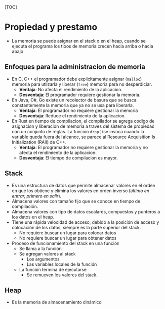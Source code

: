 [TOC]
# Propiedad y prestamo
- La memoria se puede asignar en el stack o en el heap, cuando se ejecuta el programa los tipos de memoria crecen hacia arriba o hacia abajo
## Enfoques para la administracion de memoria
- En C, C++ el programador debe explicitamente asignar (`malloc`) memoria para utlizarla y liberar (`free`) memoria para no desperdiciar. 
  - **Ventaja**: No afecta el rendimiento de la aplicacion. 
  - **Desventaja**: El programador requiere gestionar la memoria.
- En Java, C#, Go existe un recolector de basura que se busca constantemente la memoria que ya no se usa para liberarla. 
  - **Ventaja**: El programador no requiere gestionar la memoria
  - **Desventaja**: Reduce el rendimiento de la aplicacion.
- En Rust en tiempo de compilacion, el compilador se agrega codigo de asignacion y liberacion de memoria a traves del sistema de propiedad con un conjunto de reglas. La funcion `drop()`se invoca cuando la variable queda fuera del alcance, se parece al Resource Acquisition Is Initialization (RAII) de C++. 
  - **Ventaja**: El programador no requiere gestionar la memoria y no afecta el rendimiento de la aplicacion. 
  - **Desventaja**: El tiempo de compilacion es mayor.
## Stack
- Es una estructura de datos que permite almacenar valores en el orden en que los obtiene y elimina los valores en orden inverso (*último en entrar, primero en salir*).
- Almacena valores con tamaño fijo que se conoce en tiempo de compilación.
- Almacena valores con tipo de datos escalares, compuestos y punteros a los datos en el heap.
- Tiene una rápida velocidad de acceso, debido a la posición de acceso y colocación de los datos, siempre es la parte superior del stack.
  - No requiere buscar un lugar para colocar datos
  - No requiere buscar un lugar para obtener datos
- Proceso de funcionamiento del stack en una función
  - Se llama a la función
  - Se agregan valores al stack
    - Los argumentos
    - Las variables locales de la función
  - La función termina de ejecutarse
    - Se remueven los valores del stack.
## Heap
- Es la memoria de almacenamiento dinámico